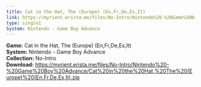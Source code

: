 ```yaml
---
title: Cat in the Hat, The (Europe) (En,Fr,De,Es,It)
link: https://myrient.erista.me/files/No-Intro/Nintendo%20-%20Game%20Boy%20Advance/Cat%20in%20the%20Hat,%20The%20(Europe)%20(En,Fr,De,Es,It).zip
type: single1
System: Nintendo - Game Boy Advance
---
```

<b>Game:</b> Cat in the Hat, The (Europe) (En,Fr,De,Es,It)<br>
<b>System:</b> Nintendo - Game Boy Advance<br>
<b>Collection:</b> No-Intro<br>
<b>Download:</b> https://myrient.erista.me/files/No-Intro/Nintendo%20-%20Game%20Boy%20Advance/Cat%20in%20the%20Hat,%20The%20(Europe)%20(En,Fr,De,Es,It).zip